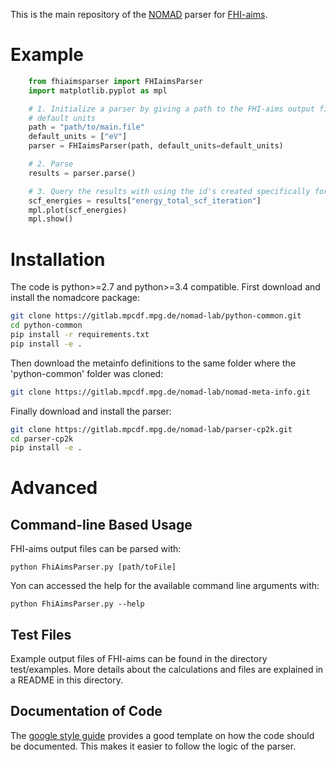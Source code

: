 This is the main repository of the [NOMAD](http://nomad-lab.eu) parser for
[FHI-aims](https://aimsclub.fhi-berlin.mpg.de).

# Example
```python
    from fhiaimsparser import FHIaimsParser
    import matplotlib.pyplot as mpl

    # 1. Initialize a parser by giving a path to the FHI-aims output file and a list of
    # default units
    path = "path/to/main.file"
    default_units = ["eV"]
    parser = FHIaimsParser(path, default_units=default_units)

    # 2. Parse
    results = parser.parse()

    # 3. Query the results with using the id's created specifically for NOMAD.
    scf_energies = results["energy_total_scf_iteration"]
    mpl.plot(scf_energies)
    mpl.show()
```

# Installation
The code is python>=2.7 and python>=3.4 compatible. First download and install
the nomadcore package:

```sh
git clone https://gitlab.mpcdf.mpg.de/nomad-lab/python-common.git
cd python-common
pip install -r requirements.txt
pip install -e .
```

Then download the metainfo definitions to the same folder where the
'python-common' folder was cloned:

```sh
git clone https://gitlab.mpcdf.mpg.de/nomad-lab/nomad-meta-info.git
```

Finally download and install the parser:

```sh
git clone https://gitlab.mpcdf.mpg.de/nomad-lab/parser-cp2k.git
cd parser-cp2k
pip install -e .
```

# Advanced
## Command-line Based Usage
FHI-aims output files can be parsed with:

    python FhiAimsParser.py [path/toFile]

Yon can accessed the help for the available command line arguments with:

    python FhiAimsParser.py --help

## Test Files
Example output files of FHI-aims can be found in the directory test/examples.
More details about the calculations and files are explained in a README in this directory.

## Documentation of Code
The [google style
guide](https://google.github.io/styleguide/pyguide.html?showone=Comments#Comments)
provides a good template on how the code should be documented. This makes it
easier to follow the logic of the parser.

